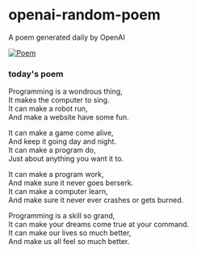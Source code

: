 
# openai-random-poem
 A poem generated daily by OpenAI

[![Poem](https://github.com/fbiego/openai-random-poem/actions/workflows/main.yml/badge.svg)](https://github.com/fbiego/openai-random-poem/actions/workflows/main.yml)

### today's poem  
  
Programming is a wondrous thing,  
It makes the computer to sing.  
It can make a robot run,  
And make a website have some fun.   
  
It can make a game come alive,  
And keep it going day and night.  
It can make a program do,  
Just about anything you want it to.   
  
It can make a program work,  
And make sure it never goes berserk.  
It can make a computer learn,  
And make sure it never ever crashes or gets burned.   
  
Programming is a skill so grand,  
It can make your dreams come true at your command.  
It can make our lives so much better,  
And make us all feel so much better.